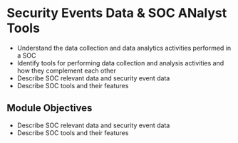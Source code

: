 # Security Events Data & SOC ANalyst Tools

- Understand the data collection and data analytics activities performed in a SOC
- Identify tools for performing data collection and analysis activities and how they complement each other
- Describe SOC relevant data and security event data
- Describe SOC tools and their features

## Module Objectives

- Describe SOC relevant data and security event data
- Describe SOC tools and their features
